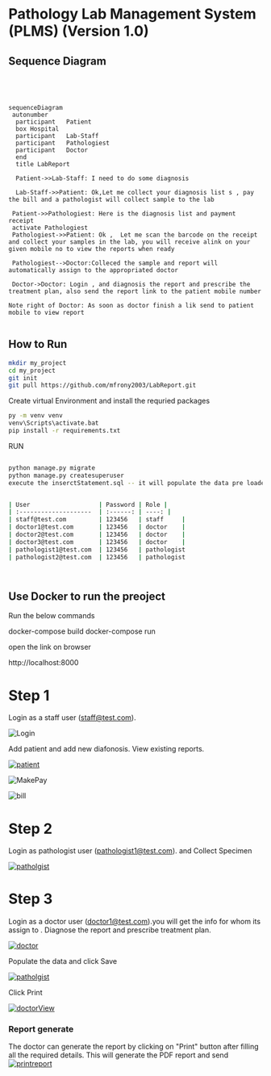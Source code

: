 # Pathology Lab Management System (PLMS) (Version 1.0)

## Sequence Diagram
```mermaid




sequenceDiagram
 autonumber
  participant   Patient
  box Hospital
  participant   Lab-Staff
  participant   Pathologiest
  participant   Doctor
  end
  title LabReport
  
  Patient->>Lab-Staff: I need to do some diagnosis

  Lab-Staff->>Patient: Ok,Let me collect your diagnosis list s , pay the bill and a pathologist will collect sample to the lab

 Patient->>Pathologiest: Here is the diagnosis list and payment receipt 
 activate Pathologiest
 Pathologiest->>Patient: Ok ,  Let me scan the barcode on the receipt and collect your samples in the lab, you will receive alink on your given mobile no to view the reports when ready 

 Pathologiest-->Doctor:Colleced the sample and report will automatically assign to the appropriated doctor

 Doctor->Doctor: Login , and diagnosis the report and prescribe the treatment plan, also send the report link to the patient mobile number

Note right of Doctor: As soon as doctor finish a lik send to patient mobile to view report


```

## How to Run
   
```bash
mkdir my_project
cd my_project
git init
git pull https://github.com/mfrony2003/LabReport.git
```
Create virtual Environment and install the requried packages
```bash
py -m venv venv
venv\Scripts\activate.bat
pip install -r requirements.txt
```
RUN

```bash

python manage.py migrate
python manage.py createsuperuser
execute the inserctStatement.sql -- it will populate the data pre loaded data


| User                   | Password | Role |
| :--------------------  | :------: | ----: |
| staff@test.com         | 123456   | staff     |
| doctor1@test.com       | 123456   | doctor    |
| doctor2@test.com       | 123456   | doctor    |
| doctor3@test.com       | 123456   | doctor    |
| pathologist1@test.com  | 123456   | pathologist 
| pathologist2@test.com  | 123456   | pathologist 




```
## Use Docker to run the preoject
 Run the below commands 

 docker-compose build
 docker-compose run

open the link on browser

http://localhost:8000


# Step 1

Login as a staff user (staff@test.com). 


![Login](https://github.com/mfrony2003/LabReport/assets/26355258/46dde89f-c025-4f95-9ec8-23eddec7021a)

Add patient and add new diafonosis. View existing reports.

[
![patient](https://github.com/mfrony2003/LabReport/assets/26355258/1946b334-da53-4ffc-9ac8-3755d89881f0)
](url)

![MakePay](https://github.com/mfrony2003/LabReport/assets/26355258/633d2395-91c2-46e8-b1db-e83aeca1f208)


![bill](https://github.com/mfrony2003/LabReport/assets/26355258/f33950b6-7a49-41b6-8785-1c3132afc708)



# Step 2

Login as pathologist user (pathologist1@test.com). and Collect Specimen 

[
![patholgist](https://github.com/mfrony2003/LabReport/assets/26355258/ceb50e93-ab01-4674-a57e-3169b05fb3e2)
](url)

# Step 3
Login as a doctor user (doctor1@test.com).you will get the info for whom its assign to . Diagnose the report and prescribe treatment plan.

[
![doctor](https://github.com/mfrony2003/LabReport/assets/26355258/478937f1-cdd5-4972-97e0-6ea6b3229f28)
](url)

Populate the data and click Save

[
![patholgist](https://github.com/mfrony2003/LabReport/assets/26355258/41f58f9a-31a0-42ea-bb7f-756275491a00)
](url)

Click Print

[
![doctorView](https://github.com/mfrony2003/LabReport/assets/26355258/7e8131c2-dd10-45e1-869d-559898453e32)
](url)

### Report generate

The doctor can generate the report by clicking on "Print" button after filling all the required details. This will generate the PDF report and send
[
![printreport](https://github.com/mfrony2003/LabReport/assets/26355258/a2bc8b0f-15eb-4335-8304-f7a3ad471ad9)
](url)


   

